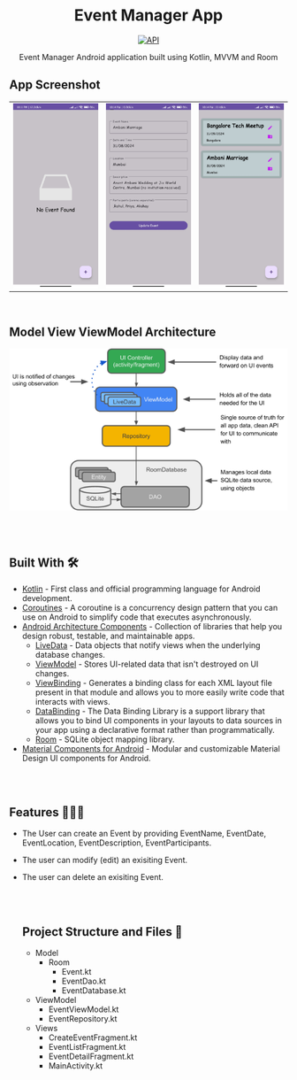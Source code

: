 <h1 align="center">Event Manager App</h1>

<p align="center">
  <a href="https://android-arsenal.com/api?level=21"><img alt="API" src="https://img.shields.io/badge/API-21%2B-brightgreen.svg?style=flat"/></a>
</p>

<p align="center"> 
Event Manager Android application built using Kotlin, MVVM and Room 
</p>

## App Screenshot

<table>
  <tr>
    <td><img src="https://github.com/rahul6975/EventManager/blob/master/screenshots/Screenshot_2024-08-03-22-11-49-137_com.rahul.eventmanager.jpg" width="200"/></td>
    <td><img src="https://github.com/rahul6975/EventManager/blob/master/screenshots/Screenshot_2024-08-03-22-14-14-362_com.rahul.eventmanager.jpg" width="200"/></td>
    <td><img src="https://github.com/rahul6975/EventManager/blob/master/screenshots/Screenshot_2024-08-03-22-14-24-521_com.rahul.eventmanager.jpg" width="200"/></td>
  </tr>
  
  <tr>
  </tr>
 </table>

 <br>

## Model View ViewModel Architecture

![](screenshots/mvvm.png)

<br>

<br>

## Built With 🛠
- [Kotlin](https://kotlinlang.org/) - First class and official programming language for Android development.
- [Coroutines](https://kotlinlang.org/docs/reference/coroutines-overview.html) - A coroutine is a concurrency design pattern that you can use on Android to simplify code that executes asynchronously.
- [Android Architecture Components](https://developer.android.com/topic/libraries/architecture) - Collection of libraries that help you design robust, testable, and maintainable apps.
  - [LiveData](https://developer.android.com/topic/libraries/architecture/livedata) - Data objects that notify views when the underlying database changes.
  - [ViewModel](https://developer.android.com/topic/libraries/architecture/viewmodel) - Stores UI-related data that isn't destroyed on UI changes. 
  - [ViewBinding](https://developer.android.com/topic/libraries/view-binding) - Generates a binding class for each XML layout file present in that module and allows you to more easily write code that interacts with views.
  - [DataBinding](https://developer.android.com/topic/libraries/data-binding) - The Data Binding Library is a support library that allows you to bind UI components in your layouts to data sources in your app using a declarative format rather than programmatically.
  - [Room](https://developer.android.com/topic/libraries/architecture/room) - SQLite object mapping library.
- [Material Components for Android](https://github.com/material-components/material-components-android) - Modular and customizable Material Design UI components for Android.

<br>

<br>

## Features 👨🏼‍💻

- The User can create an Event by providing EventName, EventDate, EventLocation, EventDescription, EventParticipants.
- The user can modify (edit) an exisiting Event.
- The user can delete an exisiting Event.

  <br>

  <br>
  
  ## Project Structure and Files 📂

   - Model
      - Room
         - Event.kt
         - EventDao.kt
         - EventDatabase.kt
   - ViewModel
      - EventViewModel.kt
      - EventRepository.kt
   - Views
      - CreateEventFragment.kt
      - EventListFragment.kt
      - EventDetailFragment.kt
      - MainActivity.kt
  
  
